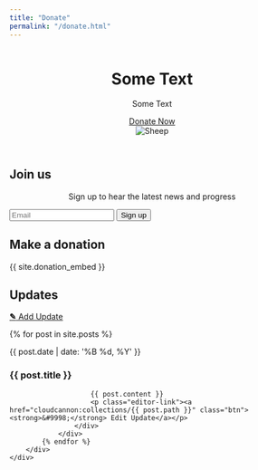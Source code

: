 ```yaml
---
title: "Donate"
permalink: "/donate.html"
---
```



<header>
	<div class="container">
		<div class="column">
			<div>
				<h1 class="editable">Some Text</h1>
				<p class="editable">Some Text</p>
				<div class="button">
					<a href="#donate">Donate Now</a>
				</div>
			</div>
		</div>
		<div class="column">
			<img src="{{ site.baseurl }}/assets/images/1.png" alt="Sheep">
		</div>
	</div>
</header>

<!-- <div class="container">
	<h2 class="editable" style="text-align: center;">Some Text</h2>

	<ul class="thirds">
		<li>
			<div class="image">{% include icons/site.html icon="population" %}</div>
			<h3 class="editable">Some Text</h3>
			<p class="editable">Some Text </p>
		</li>

		<li>
			<div class="image">{% include icons/site.html icon="economy" %}</div>
			<h3 class="editable">Some Text</h3>
			<p class="editable">Some Text</p>
		</li>

		<li>
			<div class="image">{% include icons/site.html icon="conditions" %}</div>
			<h3 class="editable">Some Text</h3>
			<p class="editable">Some Text</p>
		</li>
	</ul>
</div> -->

<!-- <div class="container">
	<div class="columns">
		<div>
			<img src="{{ site.baseurl }}/images/sheep2.jpg" alt="Sheep">
		</div>
		<div>
			<h2 class="editable">Our Mission</h2>

			<p class="editable">Some Text</p>
		</div>
	</div>
</div>

<div class="container">
	<hr>
	<blockquote>
		<p class="quote editable">The ultimate measure of a sheep is not where he stands in moments of comfort and convenience, but where he stands at times of challenge and controversy.</p>
		<div class="attribute">
			<p class="meta">
				<span class="image"><img class="editable" src="{{ site.baseurl }}/images/wooly.jpg" alt="Wooly"></span>
				<span class="author editable"><strong>Wooly McBaa</strong></span>
			</p>
		</div>
	</blockquote>
</div> -->

<div class="darker">
	<div class="container">
		<h2 class="editable">Join us</h2>
		<p class="editable" style="text-align: center;">Sign up to hear the latest news and progress </p>
		<form action="{{ site.newsletter_action }}" method="post">
			<input type="text" name="EMAIL" placeholder="Email">
			<input type="submit" value="Sign up"/>
		</form>
	</div>
</div>

<div class="container" id="donate">
	<h2 class="editable">Make a donation</h2>
	<div class="donate">
		{{ site.donation_embed }}
	</div>
</div>

<div class="darker">
	<div class="container">
		<h2 class="editable">Updates</h2>
		<p class="editor-link"><a href="cloudcannon:collections/_posts" class="btn"><strong>&#9998;</strong> Add Update</a></p>
		<div class="posts">
			{% for post in site.posts %}
				<div class="post">
					<!-- <div class="image" style="background-image: url({{ post.featured_image}})"></div> -->
					<div class="post-content">
						<p class="date">{{ post.date | date: '%B %d, %Y' }}</p>
						<h3>{{ post.title }}</h3>

						{{ post.content }}
						<p class="editor-link"><a href="cloudcannon:collections/{{ post.path }}" class="btn"><strong>&#9998;</strong> Edit Update</a></p>
					</div>
				</div>
			{% endfor %}
		</div>
	</div>
</div>